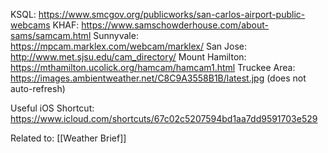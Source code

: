 KSQL: https://www.smcgov.org/publicworks/san-carlos-airport-public-webcams
KHAF: https://www.samschowderhouse.com/about-sams/samcam.html
Sunnyvale: https://mpcam.marklex.com/webcam/marklex/
San Jose: http://www.met.sjsu.edu/cam_directory/
Mount Hamilton: https://mthamilton.ucolick.org/hamcam/hamcam1.html
Truckee Area: https://images.ambientweather.net/C8C9A3558B1B/latest.jpg (does not auto-refresh)

Useful iOS Shortcut: https://www.icloud.com/shortcuts/67c02c5207594bd1aa7dd9591703e529

Related to: [[Weather Brief]]